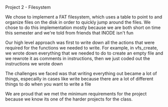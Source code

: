 Project 2 - Filesystem

We chose to implement a FAT filesystem, which uses a table to point to and organize files on the disk in order to quickly jump around the files.
We chose to do this implementation mostly because we are both short on time this semester and we're told from friends that INODE isn't fun

Our high level approach was first to write down all the actions that were required for the functions we needed to write.
For example, in vfs_create, we wrote down everything that we needed to do to create an empty file and we rewrote it as comments in instructions, then we just coded out the instructions we wrote down

The challenges we faced was that writing everything out became a lot of things, especailly in cases like write because there are a lot of different things to do when you want to write a file

We are proud that we met the minimum requirements for the project because we know its one of the harder projects for the class.